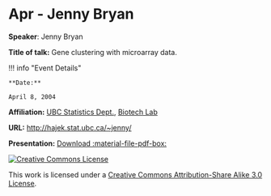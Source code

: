 # Apr - Jenny Bryan

**Speaker**: Jenny Bryan

**Title of talk:** Gene clustering with microarray data.

!!! info "Event Details"
    
    
    **Date:**
    
    April 8, 2004

**Affiliation:** [UBC Statistics Dept.](http://www.stat.ubc.ca/), [Biotech Lab](http://www.biotech.ubc.ca/)

**URL:** <http://hajek.stat.ubc.ca/~jenny/>

**Presentation:** [Download :material-file-pdf-box:](https://drive.google.com/file/d/1FvR3LIf-K78rRhrLEH0DCe7nzt_g8H8Z/view?usp=sharing)

[![Creative Commons License](http://i.creativecommons.org/l/by-sa/3.0/80x15.png)](http://creativecommons.org/licenses/by-sa/3.0/)

This work is licensed under a [Creative Commons Attribution-Share Alike 3.0 License](http://creativecommons.org/licenses/by-sa/3.0/).

